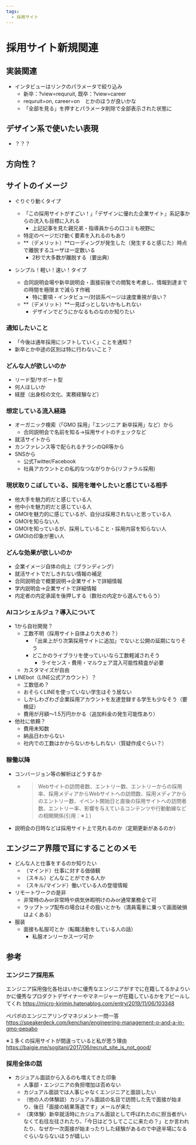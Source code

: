 ```yaml
---
tags:
  - 採用サイト
---
```

# 採用サイト新規関連
## 実装関連
- インタビューはリンクのパラメータで絞り込み
	- 新卒：?view=requruit, 既卒：?view=career
	- requruit=on, career=on　とかのほうが良いかな
	- 「全部を見る」を押すとパラメータ削除で全部表示された状態に

## デザイン系で使いたい表現
- ？？？

## 方向性？
## サイトのイメージ
- ぐりぐり動くタイプ
	- 「この採用サイトがすごい！」「デザインに優れた企業サイト」系記事からの流入も目標に入れる
		- 上記記事を見た親兄弟・指導員からの口コミも視野に
	- 特定のページだけ動く要素を入れるのもあり
	- **（デメリット）**ローディングが発生した（発生すると感じた）時点で離脱するユーザは一定数いる
		- 2秒で大多数が離脱する（要出典）

- シンプル！軽い！速い！タイプ
	- 合同説明会場や新卒説明会・面接前後での閲覧を考慮し、情報到達までの時間を極限まで減らす作戦
		- 特に要項・インタビュー/対談系ページは速度重視が良い？
	- **（デメリット）**一見ぱっとしないかもしれない
		- デザインでどうにかなるものなのか知りたい

### 通知したいこと
- 「今後は通年採用にシフトしていく」ことを通知？
- 新卒とか中途の区別は特に行わないこと？

### どんな人が欲しいのか
- リード型/サポート型
- 何人ほしいか
- 経歴（出身校の文化、実務経験など）

### 想定している流入経路
- オーガニック検索（「GMO 採用」「エンジニア 新卒採用」など）から
	- 合同説明会で名前を知る→採用サイトのチェックなど
- 就活サイトから
- カンファレンス等で配られるチラシのQR等から
- SNSから
	- 公式Twitter/Facebook
	- 社員アカウントとの私的なつながりから(リファラル採用)

### 現状取りこぼしている、採用を増やしたいと感じている相手
- 他大手を魅力的だと感じている人
- 他中小を魅力的だと感じている人
- GMOIを魅力的に感じているが、自分は採用されないと思っている人
- GMOIを知らない人
- GMOIを知っているが、採用していること・採用内容を知らない人
- GMOIの印象が悪い人

### どんな効果が欲しいのか
- 企業イメージ自体の向上（ブランディング）
- 就活サイトでだしきれない情報の補足
- 合同説明会で概要説明→企業サイトで詳細情報
- 学内説明会→企業サイトで詳細情報
- 内定者の内定承諾を後押しする（数社の内定から選んでもらう）

### AIコンシェルジュ？導入について
- 1から自社開発？
	- 工数不明（採用サイト自体より大きめ？）
		- 「出来上がり次第採用サイトに追加」でないと公開の延期になりそう
		- どこかのライブラリを使っていいなら工数軽減されそう
			- ライセンス・費用・マルウェア混入可能性精査が必要
	- カスタマイズが自由
- LINEbot（LINE公式アカウント）？
	- 工数低め？
	- おそらくLINEを使っていない学生はそう居ない
	- しかしわざわざ企業採用アカウントを友達登録する学生も少なそう（要検証）
	- 費用が月額〜1.5万円かかる（追加料金の発生可能性あり）
- 他社に依頼？
	- 費用未知数
	- 納品日わからない
	- 社内での工数はかからないかもしれない（質疑作成ぐらい？）

### 稼働以降
- コンバージョン等の解析はどうするか
	- >Webサイトの訪問者数、エントリー数、エントリーからの採用率、採用メディアからWebサイトへの訪問数、採用メディアからのエントリー数、イベント開始日と直後の採用サイトへの訪問者数、エントリー率、影響を与えているコンテンツや行動動線などの相関関係(引用：※１)
- 説明会の日時などは採用サイト上で見れるのか（定期更新があるのか）

## エンジニア界隈で耳にすることのメモ
- どんな人と仕事をするのか知りたい
	- （マインド）仕事に対する価値観
	- （スキル）どんなことができる人か
	- （スキル/マインド）働いている人の登壇情報
- リモートワークの是非
	- 非常時のみor非常時や病気休暇明けのみor通常業務全て可
	- ラップトップ配布の場合はその扱いとかも（満員電車に乗って画面破損はよくある）
- 服装
	- 面接も私服可とか（転職活動をしている人の話）
		- 私服オンリーかスーツ可か

## 参考
### エンジニア採用系
エンジニア採用強化各社はいかに優秀なエンジニアがすでに在籍してるかよりいかに優秀なプロダクトデザイナーやマネージャーが在籍しているかをアピールしてくれ
https://micro-kirimin.hatenablog.com/entry/2019/11/06/103348

ペパボのエンジニアリングマネジメント一問一答
https://speakerdeck.com/kenchan/engineering-management-q-and-a-in-gmo-pepabo

※１多くの採用サイトが間違っていると私が思う理由
https://baigie.me/sogitani/2017/06/recruit_site_is_not_good/

### 採用全体の話
- カジュアル面談から入るのも増えてきた印象
	- 人事部・エンジニアの負担増加は否めない
	- カジュアル面談では人事じゃなくエンジニアと面談したい
	- （他の人の体験談）カジュアル面談の名目で訪問した先で面接が始まり、後日「面接の結果落選です」メールが来た
	- （実体験）新卒就活時にカジュアル面談として呼ばれたのに担当者がいなくて右往左往されたり、「今日はどうしてここに来たの？」とか言われたり、なぜか一次面接が始まったりした経験があるので中途半場になるぐらいならないほうが嬉しい
